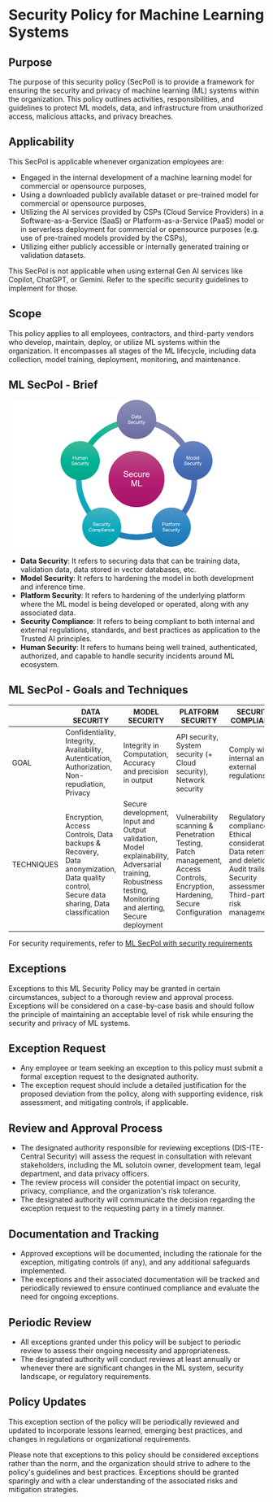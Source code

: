 # Security Policy for Machine Learning Systems

## Purpose
The purpose of this security policy (SecPol) is to provide a framework for ensuring the security and privacy of machine learning (ML) systems within the organization. This policy outlines activities, responsibilities, and guidelines to protect ML models, data, and infrastructure from unauthorized access, malicious attacks, and privacy breaches.

## Applicability
This SecPol is applicable whenever organization employees are:
- Engaged in the internal development of a machine learning model for commercial or opensource purposes,
- Using a downloaded publicly available dataset or pre-trained model for commercial or opensource purposes,
- Utilizing the AI services provided by CSPs (Cloud Service Providers) in a Software-as-a-Service (SaaS) or Platform-as-a-Service (PaaS) model or in serverless deployment for commercial or opensource purposes (e.g. use of pre-trained models provided by the CSPs),
- Utilizing either publicly accessible or internally generated training or validation datasets.

This SecPol is not applicable when using external Gen AI services like Copilot, ChatGPT, or Gemini. Refer to the specific security guidelines to implement for those.

## Scope
This policy applies to all employees, contractors, and third-party vendors who develop, maintain, deploy, or utilize ML systems within the organization. It encompasses all stages of the ML lifecycle, including data collection, model training, deployment, monitoring, and maintenance.

## ML SecPol - Brief
**![image](../images/ml.png)**

* **Data Security**: It refers to securing data that can be training data, validation data, data stored in vector databases, etc.
* **Model Security**: It refers to hardening the model in both development and inference time. 
* **Platform Security**: It refers to hardening of the underlying platform where the ML model is being developed or operated, along with any associated data.
* **Security Compliance**: It refers to being compliant to both internal and external regulations, standards, and best practices as application to the Trusted AI principles.
* **Human Security**: It refers to humans being well trained, authenticated, authorized, and capable to handle security incidents around ML ecosystem.

## ML SecPol - Goals and Techniques
|  | DATA SECURITY | MODEL SECURITY | PLATFORM SECURITY | SECURITY COMPLIANCE | HUMAN SECURITY |
| -------- | ---- | ---- | ---- | ---- | ---- |
| GOAL | Confidentiality, Integrity, Availability, Autentication, Authorization, Non-repudiation, Privacy | Integrity in Computation, Accuracy and precision in output | API security, System security (+ Cloud security), Network security | Comply with internal and external regulations | People involved are authorized and aware of security risks |
| TECHNIQUES | Encryption, Access Controls, Data backups & Recovery, Data anonymization, Data quality control, Secure data sharing, Data classification | Secure development, Input and Output validation, Model explainability, Adversarial training, Robustness testing, Monitoring and alerting, Secure deployment | Vulnerability scanning & Penetration Testing, Patch management, Access Controls, Encryption, Hardening, Secure Configuration  | Regulatory compliance, Ethical considerations, Data retention and deletion, Audit trails, Security assessments, Third-party risk management  | Training and awareness, Background checks, Incident response, Governance and oversight, Continuous monitoring |

For security requirements, refer to [ML SecPol with security requirements](ml-secpol-detailed.md)


## Exceptions
Exceptions to this ML Security Policy may be granted in certain circumstances, subject to a thorough review and approval process. Exceptions will be considered on a case-by-case basis and should follow the principle of maintaining an acceptable level of risk while ensuring the security and privacy of ML systems.

## Exception Request
- Any employee or team seeking an exception to this policy must submit a formal exception request to the designated authority.
- The exception request should include a detailed justification for the proposed deviation from the policy, along with supporting evidence, risk assessment, and mitigating controls, if applicable.

## Review and Approval Process
- The designated authority responsible for reviewing exceptions (DIS-ITE-Central Security) will assess the request in consultation with relevant stakeholders, including the ML solutoin owner, development team, legal department, and data privacy officers.
- The review process will consider the potential impact on security, privacy, compliance, and the organization's risk tolerance.
- The designated authority will communicate the decision regarding the exception request to the requesting party in a timely manner.

## Documentation and Tracking
- Approved exceptions will be documented, including the rationale for the exception, mitigating controls (if any), and any additional safeguards implemented.
- The exceptions and their associated documentation will be tracked and periodically reviewed to ensure continued compliance and evaluate the need for ongoing exceptions.

## Periodic Review
- All exceptions granted under this policy will be subject to periodic review to assess their ongoing necessity and appropriateness.
- The designated authority will conduct reviews at least annually or whenever there are significant changes in the ML system, security landscape, or regulatory requirements.

## Policy Updates
This exception section of the policy will be periodically reviewed and updated to incorporate lessons learned, emerging best practices, and changes in regulations or organizational requirements.

Please note that exceptions to this policy should be considered exceptions rather than the norm, and the organization should strive to adhere to the policy's guidelines and best practices. Exceptions should be granted sparingly and with a clear understanding of the associated risks and mitigation strategies.